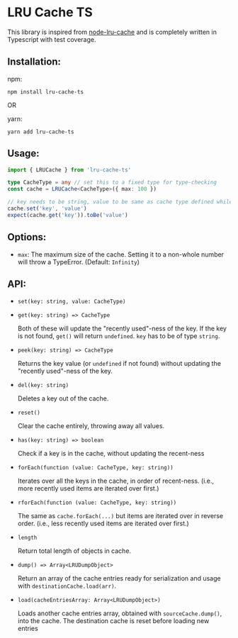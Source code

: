 # LRU Cache TS
This library is inspired from [node-lru-cache](https://github.com/isaacs/node-lru-cache) and is completely written in Typescript with test coverage.

## Installation:
npm:
```
npm install lru-cache-ts
```
OR

yarn:
```
yarn add lru-cache-ts
```

## Usage:
```typescript
import { LRUCache } from 'lru-cache-ts'

type CacheType = any // set this to a fixed type for type-checking
const cache = LRUCache<CacheType>({ max: 100 })

// key needs to be string, value to be same as cache type defined while creating the object
cache.set('key', 'value')
expect(cache.get('key')).toBe('value')
```

## Options:
* `max`: The maximum size of the cache. Setting it to a non-whole number will throw a TypeError. (Default: `Infinity`)

## API:
* `set(key: string, value: CacheType)`

* `get(key: string) => CacheType`

  Both of these will update the "recently used"-ness of the key. If the key is not found, `get()` will return `undefined`. `key` has to be of type `string`.

* `peek(key: string) => CacheType`

  Returns the key value (or `undefined` if not found) without updating the "recently used"-ness of the key.  

* `del(key: string)`

  Deletes a key out of the cache.

* `reset()`

  Clear the cache entirely, throwing away all values.

* `has(key: string) => boolean`

  Check if a key is in the cache, without updating the recent-ness

* `forEach(function (value: CacheType, key: string))`

  Iterates over all the keys in the cache, in order of recent-ness. (i.e., more recently used items are iterated over first.)

* `rforEach(function (value: CacheType, key: string))`

  The same as `cache.forEach(...)` but items are iterated over in reverse order. (i.e., less recently used items are iterated over first.)

* `length`

  Return total length of objects in cache.

* `dump() => Array<LRUDumpObject>`

  Return an array of the cache entries ready for serialization and usage with `destinationCache.load(arr)`.

* `load(cacheEntriesArray: Array<LRUDumpObject>)`

  Loads another cache entries array, obtained with `sourceCache.dump()`, into the cache. The destination cache is reset before loading new entries